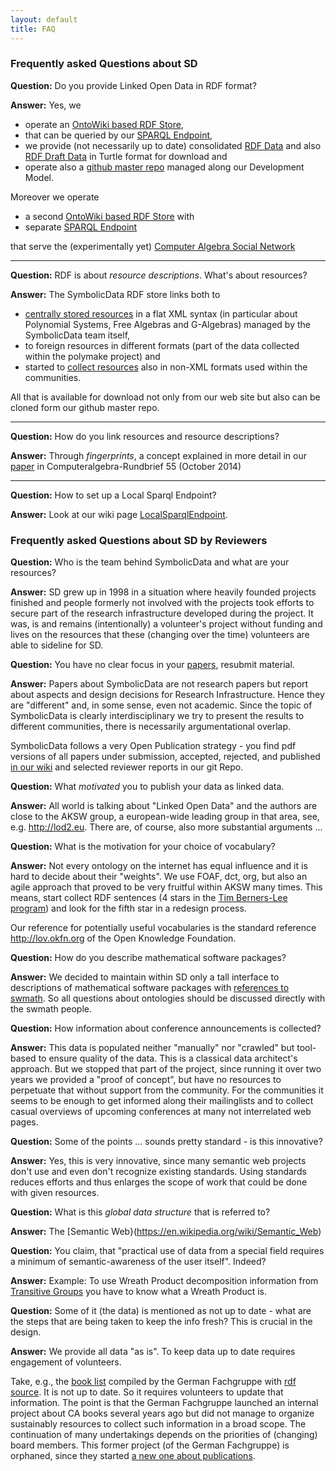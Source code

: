 ```yaml
---
layout: default
title: FAQ
---
```


### Frequently asked Questions about SD

**Question:** Do you provide Linked Open Data in RDF format?

**Answer:** Yes, we

-   operate an [OntoWiki based RDF Store](http://symbolicdata.org/Data),
-   that can be queried by our [SPARQL Endpoint](http://symbolicdata.org:8890/sparql),
-   we provide (not necessarily up to date) consolidated [RDF Data](http://symbolicdata.org/RDFData) and also [RDF Draft Data](http://symbolicdata.org/Drafts) in Turtle format for download and
-   operate also a [github master repo](https://github.com/symbolicdata/symbolicdata) managed along our Development Model.

Moreover we operate

-   a second [OntoWiki based RDF Store](http://symbolicdata.org/casn) with
-   separate [SPARQL Endpoint](http://symbolicdata.org:8890/sparql)

that serve the (experimentally yet) [Computer Algebra Social Network](CASN "wikilink")

* * * * *

**Question:** RDF is about *resource descriptions*. What's about resources?

**Answer:** The SymbolicData RDF store links both to

-   [centrally stored resources](http://symbolicdata.org/XMLResources) in a flat XML syntax (in particular about Polynomial Systems, Free Algebras and G-Algebras) managed by the SymbolicData team itself,
-   to foreign resources in different formats (part of the data collected within the polymake project) and
-   started to [collect resources](http://symbolicdata.org/OtherResources) also in non-XML formats used within the communities.

All that is available for download not only from our web site but also can be cloned form our github master repo.

* * * * *

**Question:** How do you link resources and resource descriptions?

**Answer:** Through *fingerprints*, a concept explained in more detail in our [paper](http://symbolicdata.uni-leipzig.de/Papers/car-55.pdf) in Computeralgebra-Rundbrief 55 (October 2014)

* * * * *

**Question:** How to set up a Local Sparql Endpoint?

**Answer:** Look at our wiki page [LocalSparqlEndpoint](LocalSparqlEndpoint "wikilink").

### Frequently asked Questions about SD by Reviewers

**Question:** Who is the team behind SymbolicData and what are your resources?

**Answer:** SD grew up in 1998 in a situation where heavily founded projects
finished and people formerly not involved with the projects took efforts to
secure part of the research infrastructure developed during the project.  It
was, is and remains (intentionally) a volunteer's project without funding and
lives on the resources that these (changing over the time) volunteers are able
to sideline for SD.

**Question:** You have no clear focus in your [papers](Publications
  "wikilink"), resubmit material.

**Answer:** Papers about SymbolicData are not research papers but report about
aspects and design decisions for Research Infrastructure.  Hence they are
"different" and, in some sense, even not academic.  Since the topic of
SymbolicData is clearly interdisciplinary we try to present the results to
different communities, there is necessarily argumentational overlap. 

SymbolicData follows a very Open Publication strategy - you find pdf versions
of all papers under submission, accepted, rejected, and published [in our
wiki](Publications "wikilink") and selected reviewer reports in our git Repo.

**Question:** What *motivated* you to publish your data as linked data.

**Answer:** All world is talking about "Linked Open Data" and the authors are
close to the AKSW group, a european-wide leading group in that area, see, e.g.
http://lod2.eu.  There are, of course, also more substantial arguments ...

**Question:** What is the motivation for your choice of vocabulary?

**Answer:** Not every ontology on the internet has equal influence and it is
hard to decide about their "weights". We use FOAF, dct, org, but also an agile
approach that proved to be very fruitful within AKSW many times. This means,
start collect RDF sentences (4 stars in the [Tim Berners-Lee
program](http://5stardata.info)) and look for the fifth star in a redesign
process. 

Our reference for potentially useful vocabularies is the standard reference
http://lov.okfn.org of the Open Knowledge Foundation. 

**Question:** How do you describe mathematical software packages?

**Answer:** We decided to maintain within SD only a tall interface to
descriptions of mathematical software packages with [references to
swmath](http://www.swmath.org/).  So all questions about ontologies should be
discussed directly with the swmath people.

**Question:** How information about conference announcements is collected? 

**Answer:** This data is populated neither "manually" nor "crawled" but
tool-based to ensure quality of the data. This is a classical data architect's
approach.  But we stopped that part of the project, since running it over two
years we provided a "proof of concept", but have no resources to perpetuate
that without support from the community.  For the communities it seems to be
enough to get informed along their mailinglists and to collect casual
overviews of upcoming conferences at many not interrelated web pages.

**Question:** Some of the points ... sounds pretty standard - is this
  innovative?

**Answer:** Yes, this is very innovative, since many semantic web projects
don't use and even don't recognize existing standards. Using standards reduces
efforts and thus enlarges the scope of work that could be done with given
resources.

**Question:** What is this *global data structure* that is referred to?

**Answer:** The [Semantic Web}(https://en.wikipedia.org/wiki/Semantic_Web)

**Question:** You claim, that "practical use of data from a special field
requires a minimum of semantic-awareness of the user itself". Indeed?

**Answer:** Example: To use Wreath Product decomposition information from
[Transitive Groups](http://symbolicdata.org/Data/TransitiveGroups/) you have
to know what a Wreath Product is.

**Question:** Some of it (the data) is mentioned as not up to date - what are
the steps that are being taken to keep the info fresh? This is crucial in the
design.

**Answer:** We provide all data "as is".  To keep data up to date requires
engagement of volunteers.  

Take, e.g., the [book
list](http://www.fachgruppe-computeralgebra.de/symbolicdata/buchliste/)
compiled by the German Fachgruppe with [rdf
source](http://www.fachgruppe-computeralgebra.de/rdf/Buchliste-Alt.rdf). It is
not up to date.  So it requires volunteers to update that information. The
point is that the German Fachgruppe launched an internal project about CA
books several years ago but did not manage to organize sustainably resources
to collect such information in a broad scope. The continuation of many
undertakings depends on the priorities of (changing) board members.  This
former project (of the German Fachgruppe) is orphaned, since they started [a
new one about
publications](http://www.fachgruppe-computeralgebra.de/publikationen/).
